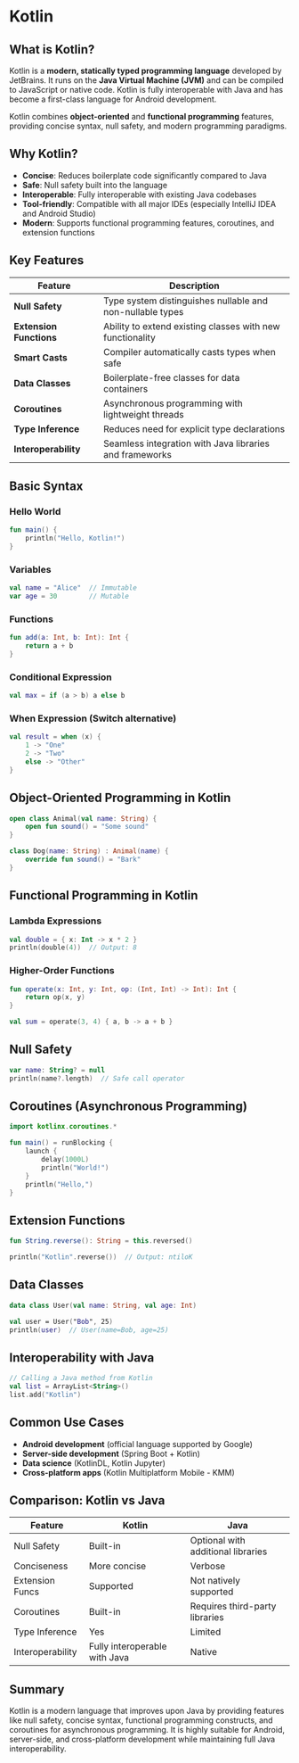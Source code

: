 # Kotlin

## What is Kotlin?

Kotlin is a **modern, statically typed programming language** developed by JetBrains. It runs on the **Java Virtual Machine (JVM)** and can be compiled to JavaScript or native code. Kotlin is fully interoperable with Java and has become a first-class language for Android development.

Kotlin combines **object-oriented** and **functional programming** features, providing concise syntax, null safety, and modern programming paradigms.

## Why Kotlin?

- **Concise**: Reduces boilerplate code significantly compared to Java
- **Safe**: Null safety built into the language
- **Interoperable**: Fully interoperable with existing Java codebases
- **Tool-friendly**: Compatible with all major IDEs (especially IntelliJ IDEA and Android Studio)
- **Modern**: Supports functional programming features, coroutines, and extension functions

## Key Features

| Feature                 | Description                                               |
| ----------------------- | --------------------------------------------------------- |
| **Null Safety**         | Type system distinguishes nullable and non-nullable types |
| **Extension Functions** | Ability to extend existing classes with new functionality |
| **Smart Casts**         | Compiler automatically casts types when safe              |
| **Data Classes**        | Boilerplate-free classes for data containers              |
| **Coroutines**          | Asynchronous programming with lightweight threads         |
| **Type Inference**      | Reduces need for explicit type declarations               |
| **Interoperability**    | Seamless integration with Java libraries and frameworks   |

## Basic Syntax

### Hello World

```kotlin
fun main() {
    println("Hello, Kotlin!")
}
```

### Variables

```kotlin
val name = "Alice"  // Immutable
var age = 30        // Mutable
```

### Functions

```kotlin
fun add(a: Int, b: Int): Int {
    return a + b
}
```

### Conditional Expression

```kotlin
val max = if (a > b) a else b
```

### When Expression (Switch alternative)

```kotlin
val result = when (x) {
    1 -> "One"
    2 -> "Two"
    else -> "Other"
}
```

## Object-Oriented Programming in Kotlin

```kotlin
open class Animal(val name: String) {
    open fun sound() = "Some sound"
}

class Dog(name: String) : Animal(name) {
    override fun sound() = "Bark"
}
```

## Functional Programming in Kotlin

### Lambda Expressions

```kotlin
val double = { x: Int -> x * 2 }
println(double(4))  // Output: 8
```

### Higher-Order Functions

```kotlin
fun operate(x: Int, y: Int, op: (Int, Int) -> Int): Int {
    return op(x, y)
}

val sum = operate(3, 4) { a, b -> a + b }
```

## Null Safety

```kotlin
var name: String? = null
println(name?.length)  // Safe call operator
```

## Coroutines (Asynchronous Programming)

```kotlin
import kotlinx.coroutines.*

fun main() = runBlocking {
    launch {
        delay(1000L)
        println("World!")
    }
    println("Hello,")
}
```

## Extension Functions

```kotlin
fun String.reverse(): String = this.reversed()

println("Kotlin".reverse())  // Output: ntiloK
```

## Data Classes

```kotlin
data class User(val name: String, val age: Int)

val user = User("Bob", 25)
println(user)  // User(name=Bob, age=25)
```

## Interoperability with Java

```kotlin
// Calling a Java method from Kotlin
val list = ArrayList<String>()
list.add("Kotlin")
```

## Common Use Cases

- **Android development** (official language supported by Google)
- **Server-side development** (Spring Boot + Kotlin)
- **Data science** (KotlinDL, Kotlin Jupyter)
- **Cross-platform apps** (Kotlin Multiplatform Mobile - KMM)

## Comparison: Kotlin vs Java

| Feature          | Kotlin                        | Java                               |
| ---------------- | ----------------------------- | ---------------------------------- |
| Null Safety      | Built-in                      | Optional with additional libraries |
| Conciseness      | More concise                  | Verbose                            |
| Extension Funcs  | Supported                     | Not natively supported             |
| Coroutines       | Built-in                      | Requires third-party libraries     |
| Type Inference   | Yes                           | Limited                            |
| Interoperability | Fully interoperable with Java | Native                             |

## Summary

Kotlin is a modern language that improves upon Java by providing features like null safety, concise syntax, functional programming constructs, and coroutines for asynchronous programming. It is highly suitable for Android, server-side, and cross-platform development while maintaining full Java interoperability.
